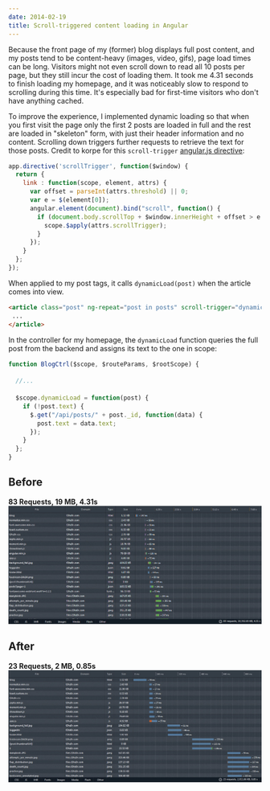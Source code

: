 ```yaml
---
date: 2014-02-19
title: Scroll-triggered content loading in Angular
---
```


Because the front page of my (former) blog displays full post content, and my posts tend to be content-heavy (images, video, gifs), page load times can be long. Visitors might not even scroll down to read all 10 posts per page, but they still incur the cost of loading them. It took me 4.31 seconds to finish loading my homepage, and it was noticeably slow to respond to scrolling during this time. It's especially bad for first-time visitors who don't have anything cached.

To improve the experience, I implemented dynamic loading so that when you first visit the page only the first 2 posts are loaded in full and the rest are loaded in "skeleton" form, with just their header information and no content. Scrolling down triggers further requests to retrieve the text for those posts. Credit to korpe for this `scroll-trigger` [angular.js directive](http://stackoverflow.com/a/20456388):

```js
app.directive('scrollTrigger', function($window) {
  return {
    link : function(scope, element, attrs) {
      var offset = parseInt(attrs.threshold) || 0;
      var e = $(element[0]);
      angular.element(document).bind("scroll", function() {
        if (document.body.scrollTop + $window.innerHeight + offset > e.offset().top) {
          scope.$apply(attrs.scrollTrigger);
        }
      });
    }
  };
});
```

When applied to my post tags, it calls `dynamicLoad(post)` when the article comes into view.
```html
<article class="post" ng-repeat="post in posts" scroll-trigger="dynamicLoad(post)">
 ...
</article>
```

In the controller for my homepage, the `dynamicLoad` function queries the full post from the backend and assigns its text to the one in scope:
```js
function BlogCtrl($scope, $routeParams, $rootScope) {

  //...

  $scope.dynamicLoad = function(post) {
    if (!post.text) {
      $.get("/api/posts/" + post._id, function(data) {
        post.text = data.text;
      });
    }
  };
}
```

## Before
**83 Requests, 19 MB, 4.31s**
![](before.jpg)

## After
**23 Requests, 2 MB, 0.85s**
![](after.jpg)
